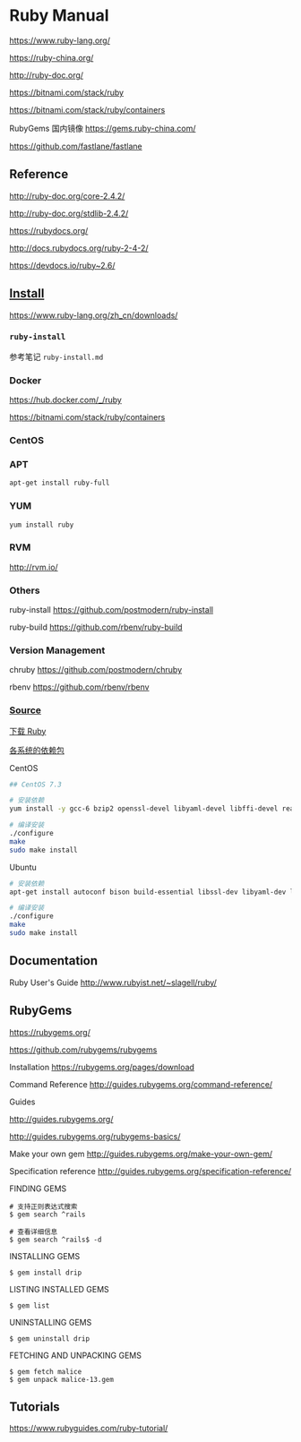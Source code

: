 # Ruby Manual

<https://www.ruby-lang.org/>

<https://ruby-china.org/>

<http://ruby-doc.org/>

<https://bitnami.com/stack/ruby>

<https://bitnami.com/stack/ruby/containers>

RubyGems 国内镜像 <https://gems.ruby-china.com/>

<https://github.com/fastlane/fastlane>

## Reference

http://ruby-doc.org/core-2.4.2/

http://ruby-doc.org/stdlib-2.4.2/

https://rubydocs.org/

http://docs.rubydocs.org/ruby-2-4-2/

<https://devdocs.io/ruby~2.6/>

## [Install](https://www.ruby-lang.org/zh_cn/documentation/installation/)

<https://www.ruby-lang.org/zh_cn/downloads/>

### `ruby-install`

参考笔记 `ruby-install.md`

### Docker

<https://hub.docker.com/_/ruby>

<https://bitnami.com/stack/ruby/containers>

### CentOS

### APT
```bash
apt-get install ruby-full
```

### YUM
```bash
yum install ruby
```

### RVM

http://rvm.io/

### Others

ruby-install
https://github.com/postmodern/ruby-install

ruby-build
https://github.com/rbenv/ruby-build

### Version Management

chruby
https://github.com/postmodern/chruby

rbenv
https://github.com/rbenv/rbenv

### [Source](https://www.ruby-lang.org/zh_cn/documentation/installation/#building-from-source)

[下载 Ruby](https://www.ruby-lang.org/zh_cn/downloads/)

[各系统的依赖包](https://github.com/rbenv/ruby-build/wiki#suggested-build-environment)

CentOS

```bash
## CentOS 7.3

# 安装依赖
yum install -y gcc-6 bzip2 openssl-devel libyaml-devel libffi-devel readline-devel zlib-devel gdbm-devel ncurses-devel

# 编译安装
./configure
make
sudo make install
```

Ubuntu

```bash
# 安装依赖
apt-get install autoconf bison build-essential libssl-dev libyaml-dev libreadline6-dev zlib1g-dev libncurses5-dev libffi-dev libgdbm5 libgdbm-dev

# 编译安装
./configure
make
sudo make install
```

## Documentation

Ruby User's Guide
http://www.rubyist.net/~slagell/ruby/

## RubyGems

https://rubygems.org/

https://github.com/rubygems/rubygems

Installation
https://rubygems.org/pages/download

Command Reference
http://guides.rubygems.org/command-reference/

Guides

http://guides.rubygems.org/

http://guides.rubygems.org/rubygems-basics/

Make your own gem
http://guides.rubygems.org/make-your-own-gem/

Specification reference
http://guides.rubygems.org/specification-reference/


FINDING GEMS
```
# 支持正则表达式搜索
$ gem search ^rails

# 查看详细信息
$ gem search ^rails$ -d

```

INSTALLING GEMS
```
$ gem install drip
```

LISTING INSTALLED GEMS
```
$ gem list
```

UNINSTALLING GEMS
```
$ gem uninstall drip
```

FETCHING AND UNPACKING GEMS
```
$ gem fetch malice
$ gem unpack malice-13.gem
```

## Tutorials

<https://www.rubyguides.com/ruby-tutorial/>
